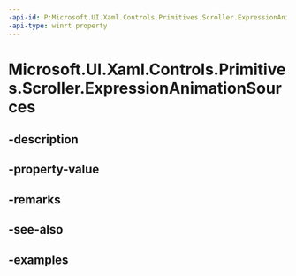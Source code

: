 ```yaml
---
-api-id: P:Microsoft.UI.Xaml.Controls.Primitives.Scroller.ExpressionAnimationSources
-api-type: winrt property
---
```


# Microsoft.UI.Xaml.Controls.Primitives.Scroller.ExpressionAnimationSources

<!--
public Microsoft.UI.Composition.CompositionPropertySet ExpressionAnimationSources { get; }
-->


## -description

## -property-value

## -remarks

## -see-also

## -examples


